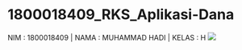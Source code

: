 # 1800018409_RKS_Aplikasi-Dana
NIM : 1800018409 | NAMA : MUHAMMAD HADI | KELAS : H
<img src="RunAplikasiDana">
